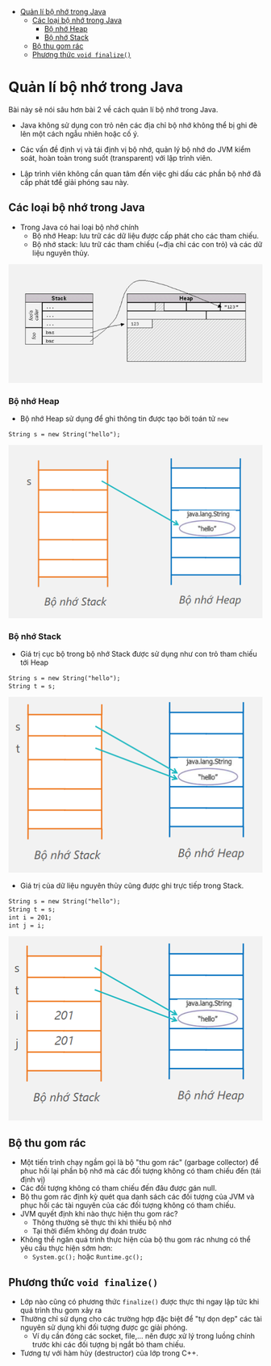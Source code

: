 - [Quản lí bộ nhớ trong Java](#quản-lí-bộ-nhớ-trong-java)
  - [Các loại bộ nhớ trong Java](#các-loại-bộ-nhớ-trong-java)
    - [Bộ nhớ Heap](#bộ-nhớ-heap)
    - [Bộ nhớ Stack](#bộ-nhớ-stack)
  - [Bộ thu gom rác](#bộ-thu-gom-rác)
  - [Phương thức `void finalize()`](#phương-thức-void-finalize())

# Quản lí bộ nhớ trong Java
Bài này sẽ nói sâu hơn bài 2 về cách quản lí bộ nhớ trong Java.
* Java không sử dụng con trỏ nên các địa chỉ bộ
nhớ không thể bị ghi đè lên một cách ngẫu nhiên
hoặc cố ý.

* Các vấn đề định vị và tái định vị bộ nhớ, quản lý
bộ nhớ do JVM kiểm soát, hoàn toàn trong suốt
(transparent) với lập trình viên.

* Lập trình viên không cần quan tâm đến việc ghi
dấu các phần bộ nhớ đã cấp phát tđể giải phóng
sau này.

## Các loại bộ nhớ trong Java
* Trong Java có hai loại bộ nhớ chính
    - Bộ nhớ Heap: lưu trữ các dữ liệu được cấp phát cho các tham chiếu.
    - Bộ nhớ stack: lưu trữ các tham chiếu (~địa chỉ các con trỏ) và các dữ liệu nguyên thủy.

![](img/Memory.PNG)

### Bộ nhớ Heap
* Bộ nhớ Heap sử dụng để ghi thông tin được tạo bởi toán tử `new`
```
String s = new String("hello");
```
![](img/Heap.png)

### Bộ nhớ Stack
* Giá trị cục bộ trong bộ nhớ Stack được sử dụng như con trỏ tham chiếu tới Heap
```
String s = new String("hello");
String t = s;
```
![](img/stack.png)

* Giá trị của dữ liệu nguyên thủy cũng được ghi trực tiếp trong Stack.

```
String s = new String("hello");
String t = s;
int i = 201;
int j = i;
```
![](img/primetive.png)

## Bộ thu gom rác
* Một tiến trình chạy ngầm gọi là bộ "thu gom rác" (garbage collector) để phuc hồi lại phần bộ nhớ mà các đối tượng không có tham chiếu đến (tái định vị)
* Các đối tượng không có tham chiếu đến đâu được gán null.
* Bộ thu gom rác định kỳ quét qua danh sách các đối tượng của JVM và phục hồi các tài nguyên của các đối tượng không có tham chiếu.
* JVM quyết định khi nào thực hiện thu gom rác?
    - Thông thường sẽ thực thi khi thiếu bộ nhớ
    - Tại thời điểm không dự đoán trước
* Không thể ngăn quá trình thực hiện của bộ thu gom rác nhưng có thể yêu cầu thực hiện sớm hơn:
    - `System.gc();` hoặc `Runtime.gc();`

## Phương thức `void finalize()`
* Lớp nào cũng có phương thức `finalize()` được thực thi ngay lập tức khi quá trình thu gom xảy ra
* Thường chỉ sử dụng cho các trường hợp đặc biệt để "tự dọn dẹp" các tài nguyên sử dụng khi đối tượng được gc giải phóng.
    - Ví dụ cần đóng các socket, file,... nên được xử lý trong luồng chính trước khi các đối tượng bị ngắt bỏ tham chiếu.
* Tương tự với hàm hủy (destructor) của lớp trong C++.